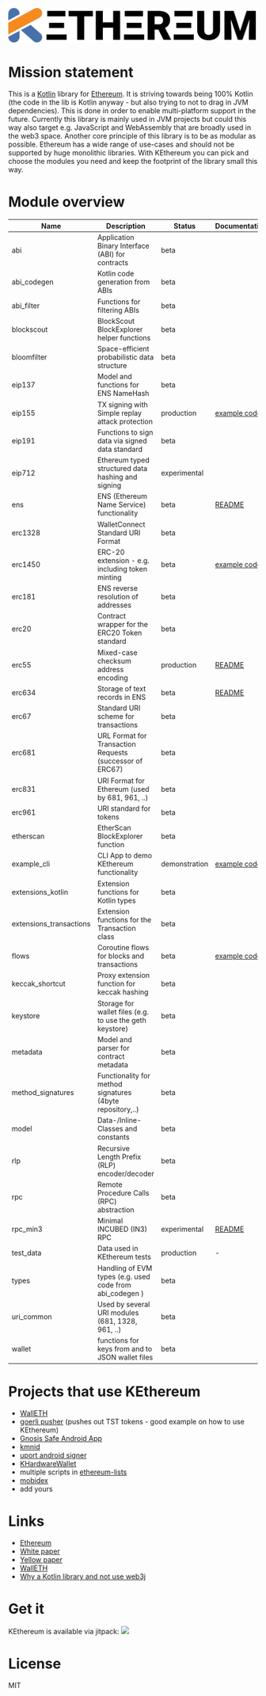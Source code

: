 ![](assets/logo_smaller.png)

Mission statement
=================

This is a [Kotlin](https://kotlinlang.org) library for [Ethereum](https://ethereum.org). It is striving towards being 100% Kotlin (the code in the lib is Kotlin anyway - but also trying to not to drag in JVM dependencies). This is done in order to enable multi-platform support in the future. Currently this library is mainly used in JVM projects but could this way also target e.g. JavaScript and WebAssembly that are broadly used in the web3 space.
Another core principle of this library is to be as modular as possible. Ethereum has a wide range of use-cases and should not be supported by huge monolithic libraries. With KEthereum you can pick and choose the modules you need and keep the footprint of the library small this way. 

Module overview
===============

| Name                      | Description                                              | Status         | Documentation |
| ------------------------- | -------------------------------------------------------- | -------------- | ------------- |
| abi                       | Application Binary Interface (ABI) for contracts         | beta           |               |
| abi_codegen               | Kotlin code generation from ABIs                         | beta           |               |
| abi_filter                | Functions for filtering ABIs                             | beta           |               |
| blockscout                | BlockScout BlockExplorer helper functions                | beta           |               |
| bloomfilter               | Space-efficient probabilistic data structure             | beta           |               |
| eip137                    | Model and functions for ENS NameHash                     | beta           |               |
| eip155                    | TX signing with Simple replay attack protection          | production     | [example code](https://github.com/goerli/goerli_pusher/blob/master/src/main/kotlin/net/goerli/pusher/Main.kt)                         |
| eip191                    | Functions to sign data via signed data standard          | beta           |               |
| eip712                    | Ethereum typed structured data hashing and signing       | experimental   |               |
| ens                       | ENS (Ethereum Name Service) functionality                | beta           | [README](https://github.com/komputing/KEthereum/blob/master/ens/README.md)                                                      |
| erc1328                   | WalletConnect Standard URI Format                        | beta           |               |
| erc1450                   | ERC-20 extension - e.g. including token minting          | beta           | [example code](https://github.com/goerli/goerli_pusher/blob/master/src/main/kotlin/net/goerli/pusher/Main.kt)                         |
| erc181                    | ENS reverse resolution of addresses                      | beta           |               |
| erc20                     | Contract wrapper for the ERC20 Token standard            | beta           |               |
| erc55                     | Mixed-case checksum address encoding                     | production     | [README](https://github.com/komputing/KEthereum/blob/master/erc55/README.md)                                                    |
| erc634                    | Storage of text records in ENS                           | beta           | [README](https://github.com/komputing/KEthereum/blob/master/erc634/README.md)                                                   |
| erc67                     | Standard URI scheme for transactions                     | beta           |               |
| erc681                    | URL Format for Transaction Requests (successor of ERC67) | beta           |               |
| erc831                    | URI Format for Ethereum (used by 681, 961, ..)           | beta           |               |
| erc961                    | URI standard for tokens                                  | beta           |               |
| etherscan                 | EtherScan BlockExplorer function                         | beta           |               |
| example_cli               | CLI App to demo KEthereum functionality                  | demonstration  | [example code](https://github.com/komputing/KEthereum/blob/master/example_cli/src/main/kotlin/org/kethereum/example_cli/ExampleCLI.kt)|
| extensions_kotlin         | Extension functions for Kotlin types                     | beta           |               |
| extensions_transactions   | Extension functions for the Transaction class            | beta           |               |
| flows                     | Coroutine flows for blocks and transactions              | beta           | [example code](https://github.com/komputing/KEthereum/blob/master/example_cli/src/main/kotlin/org/kethereum/example_cli/ExampleCLI.kt)|
| keccak_shortcut           | Proxy extension function for keccak hashing              | beta           |               |
| keystore                  | Storage for wallet files (e.g. to use the geth keystore) | beta           |               |
| metadata                  | Model and parser for contract metadata                   | beta           |               |
| method_signatures         | Functionality for method signatures (4byte repository,..)| beta           |               |
| model                     | Data-/Inline-Classes and constants                       | beta           |               |
| rlp                       | Recursive Length Prefix (RLP) encoder/decoder            | beta           |               |
| rpc                       | Remote Procedure Calls (RPC) abstraction                 | beta           |               |
| rpc_min3                  | Minimal INCUBED (IN3) RPC                                | experimental   | [README](https://github.com/komputing/KEthereum/blob/master/rpc_min3/README.md)                                                 |
| test_data                 | Data used in KEthereum tests                             | production     | -             |
| types                     | Handling of EVM types (e.g. used code from abi_codegen ) | beta           |               |
| uri_common                | Used by several URI modules (681, 1328, 961, ..)         | beta           |               |
| wallet                    | functions for keys from and to JSON wallet files         | beta           |               |

Projects that use KEthereum
===========================

 * [WallETH](https://walleth.org)
 * [goerli pusher](https://github.com/walleth/goerli_pusher) (pushes out TST tokens - good example on how to use KEthereum)
 * [Gnosis Safe Android App](https://github.com/gnosis/safe-android)
 * [kmnid](https://github.com/uport-project/kmnid)
 * [uport android signer](https://github.com/uport-project/uport-android-signer)
 * [KHardwareWallet](https://github.com/walleth/KHardWareWallet)
 * multiple scripts in [ethereum-lists](https://github.com/ethereum-lists)
 * [mobidex](https://github.com/sigillabs/mobidex)
 * add yours

Links
=====

* [Ethereum](https://ethereum.org/)
* [White paper](https://github.com/ethereum/wiki/wiki/White-Paper)
* [Yellow paper](https://github.com/ethereum/yellowpaper)
* [WallETH](https://walleth.org)
* [Why a Kotlin library and not use web3j](https://github.com/web3j/web3j/issues/124#issuecomment-313088274)

Get it
======

KEthereum is available via jitpack:
[![](https://jitpack.io/v/komputing/kethereum.svg)](https://jitpack.io/#komputing/kethereum)

License
=======

MIT
